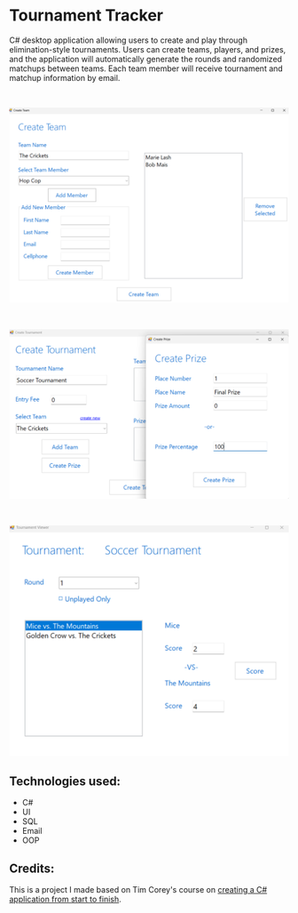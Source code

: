 # Tournament Tracker
C# desktop application allowing users to create and play through elimination-style tournaments. Users can create teams, players, and prizes, and the application will automatically generate the rounds and randomized matchups between teams. Each team member will receive tournament and matchup information by email.

<br />

![Create_Team.png](./Create_Team.png)

<br />

![Prizes.png](./Prizes.png)

<br />

![Scoring.png](./Scoring.png)

## Technologies used:

* C#
* UI
* SQL
* Email
* OOP

## Credits:

This is a project I made based on Tim Corey's course on [creating a C# application from start to finish](https://pages.github.com/](https://www.youtube.com/watch?v=HalXZUHfKLA&list=PLLWMQd6PeGY3t63w-8MMIjIyYS7MsFcCi)).
